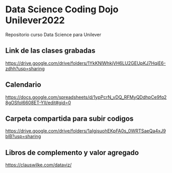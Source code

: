 # Data Science Coding Dojo Unilever2022
Repositorio curso Data Science para Unilever

## Link de las clases grabadas
https://drive.google.com/drive/folders/1YkKNlWhkjVH6LU2GEUpKJ7HqiE6-zdhh?usp=sharing

## Calendario
https://docs.google.com/spreadsheets/d/1ypPcrN_vDQ_RFMyQDdhpCe9fq28gOSfoI6608ET-YII/edit#gid=0

## Carpeta compartida para subir codigos
https://drive.google.com/drive/folders/1aIgjsuohEKpFA0s_0WRTSaeQa4xJ9blB?usp=sharing

## Libros de complemento y valor agregado

https://clauswilke.com/dataviz/

